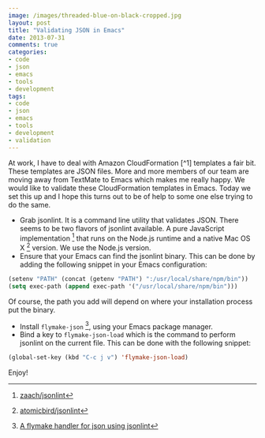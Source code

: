 ```yaml
---
image: /images/threaded-blue-on-black-cropped.jpg
layout: post
title: "Validating JSON in Emacs"
date: 2013-07-31
comments: true
categories:
- code
- json
- emacs
- tools
- development
tags:
- code
- json
- emacs
- tools
- development
- validation
---
```

<meta content="validate" name="keywords">
At work, I have to deal with Amazon CloudFormation [^1] templates a fair bit. These templates are JSON files. More and more members of our team are moving away from TextMate to Emacs which makes me really happy. We would like to validate these CloudFormation templates in Emacs. Today we set this up and I hope this turns out to be of help to some one else trying to do the same.

<!--more-->

* Grab jsonlint. It is a command line utility that validates JSON. There seems to be two flavors of jsonlint available. A pure JavaScript implementation [^2] that runs on the Node.js runtime and a native Mac OS X [^3] version. We use the Node.js version.
* Ensure that your Emacs can find the jsonlint binary. This can be done by adding the following snippet in your Emacs configuration:
```cl
(setenv "PATH" (concat (getenv "PATH") ":/usr/local/share/npm/bin"))
(setq exec-path (append exec-path '("/usr/local/share/npm/bin")))
```
Of course, the path you add will depend on where your installation process put the binary.

* Install `flymake-json` [^4], using your Emacs package manager.
* Bind a key to `flymake-json-load` which is the command to perform jsonlint on the current file. This can be done with the following snippet:
```cl
(global-set-key (kbd "C-c j v") 'flymake-json-load)
```

Enjoy!

[^1]: [CloudFormation](http://aws.amazon.com/cloudformation/)
[^2]: [zaach/jsonlint](https://github.com/zaach/jsonlint)
[^3]: [atomicbird/jsonlint](https://github.com/atomicbird/jsonlint)
[^4]: [A flymake handler for json using jsonlint](http://marmalade-repo.org/packages/flymake-json)
